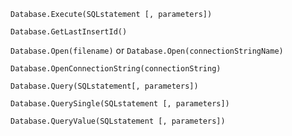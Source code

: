 `Database.Execute(SQLstatement [, parameters])`

`Database.GetLastInsertId()`

`Database.Open(filename)` or `Database.Open(connectionStringName)`

`Database.OpenConnectionString(connectionString)`

`Database.Query(SQLstatement[, parameters])`

`Database.QuerySingle(SQLstatement [, parameters])`

`Database.QueryValue(SQLstatement [, parameters])`
